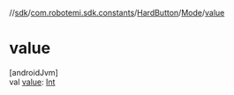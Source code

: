 //[sdk](../../../../index.md)/[com.robotemi.sdk.constants](../../index.md)/[HardButton](../index.md)/[Mode](index.md)/[value](value.md)

# value

[androidJvm]\
val [value](value.md): [Int](https://kotlinlang.org/api/latest/jvm/stdlib/kotlin/-int/index.html)
